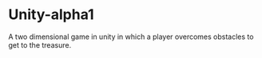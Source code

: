 # Unity-alpha1
A two dimensional game in unity in which a player overcomes obstacles to get to the treasure.
